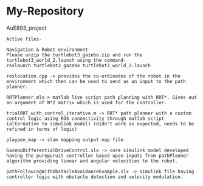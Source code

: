 # My-Repository



AuE893_project

    Active files-

    Navigation & Robot environment-
    Please unzip the turtlebot3_gazebo.zip and run the turtlebot3_world_2.launch using the command-
    roslaunch turtlebot3_gazebo turtlebot3_world_2.launch

    roslocation.cpp -> provides the co-ordinates of the robot in the environment which then can be used to send as an input to the path planner.

    RRTPlanner.mlx-> matlab live script path planning with RRT*. Gives out an argument of N*2 matrix which is used for the controller.

    trialRRT_with_control_iterative.m -> RRT* path planner with a custom control logic using ROS connectivity through matlab script (alternative to simulink model) (didn't work as expected, needs to be refined in terms of logic)

    playpen_map -> slam mapping output map file

    GazeboDifferentialDriveControl.slx -> core simulink model developed having the purepuruit controller based upon inputs from pathPlanner algorithm providing linear and angular velocities to the robot.

    pathFollowingWithObstacleAvoidanceExample.slx -> simulink file having controller logic with obstacle detection and velocity modulation.
